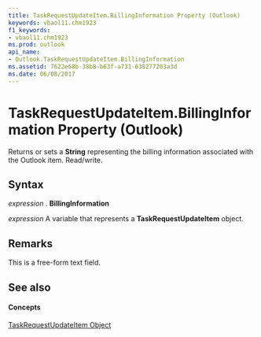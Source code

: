 ```yaml
---
title: TaskRequestUpdateItem.BillingInformation Property (Outlook)
keywords: vbaol11.chm1923
f1_keywords:
- vbaol11.chm1923
ms.prod: outlook
api_name:
- Outlook.TaskRequestUpdateItem.BillingInformation
ms.assetid: 7622e68b-38b8-b63f-a731-638277203a3d
ms.date: 06/08/2017
---
```



# TaskRequestUpdateItem.BillingInformation Property (Outlook)

Returns or sets a  **String** representing the billing information associated with the Outlook item. Read/write.


## Syntax

 _expression_ . **BillingInformation**

 _expression_ A variable that represents a **TaskRequestUpdateItem** object.


## Remarks

This is a free-form text field.


## See also


#### Concepts


[TaskRequestUpdateItem Object](taskrequestupdateitem-object-outlook.md)

